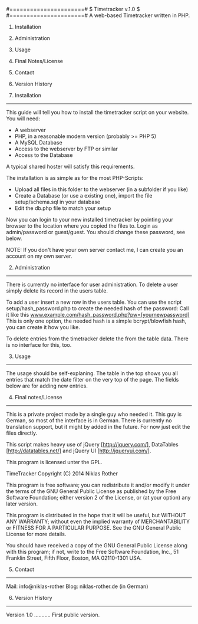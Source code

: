 #======================#
$   Timetracker v.1.0  $
#======================#
A web-based Timetracker written in PHP.

1. Installation
2. Administration
3. Usage
4. Final Notes/License
5. Contact
6. Version History

1. Installation
---------------
This guide will tell you how to install the timetracker script
on your website. You will need:
- A webserver
- PHP, in a reasonable modern version (probably >= PHP 5)
- A MySQL Database
- Access to the webserver by FTP or similar
- Access to the Database

A typical shared hoster will satisfy this requirements.

The installation is as simple as for the most PHP-Scripts:
- Upload all files in this folder to the webserver (in a subfolder if you like)
- Create a Database (or use a existing one), import the file setup/schema.sql in your database
- Edit the db.php file to match your setup

Now you can login to your new installed timetracker by pointing your browser to the location
where you copied the files to. Login as admin/password or guest/guest. You should change these
password, see below.

NOTE: If you don't have your own server contact me, I can create you an account on my own server.

2. Administration
-----------------
There is currently no interface for user administration. To delete a user simply delete its record in
the users table.

To add a user insert a new row in the users table. You can use the script setup/hash_password.php to create
the needed hash of the password: Call it like this www.example.com/hash_password.php?pw=[yournewpassword]
This is only one option, the needed hash is a simple bcrypt/blowfish hash, you can create it how you like.

To delete entries from the timetracker delete the from the table data. There is no interface for this, too.

3. Usage
--------
The usage should be self-explaning. The table in the top shows you all entries that match the date filter on the very top
of the page. The fields below are for adding new entries.

4. Final notes/License
----------------------
This is a private project made by a single guy who needed it. This guy is German, so most of the interface is in German.
There is currently no translation support, but it might by added in the future. For now just edit the files directly.

This script makes heavy use of jQuery [http://jquery.com/], DataTables [http://datatables.net/] and jQuery UI [http://jqueryui.com/].

This program is licensed unter the GPL.

TimeTracker
Copyright (C) 2014 Niklas Rother

This program is free software; you can redistribute it and/or modify
it under the terms of the GNU General Public License as published by
the Free Software Foundation; either version 2 of the License, or
(at your option) any later version.

This program is distributed in the hope that it will be useful,
but WITHOUT ANY WARRANTY; without even the implied warranty of
MERCHANTABILITY or FITNESS FOR A PARTICULAR PURPOSE.  See the
GNU General Public License for more details.

You should have received a copy of the GNU General Public License along
with this program; if not, write to the Free Software Foundation, Inc.,
51 Franklin Street, Fifth Floor, Boston, MA 02110-1301 USA.


5. Contact
----------
Mail: info@niklas-rother
Blog: niklas-rother.de (in German)


6. Version History
------------------

Version 1.0
...........
First public version.